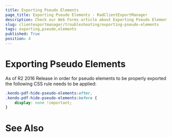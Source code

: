 ```yaml
---
title: Exporting Pseudo Elements
page_title: Exporting Pseudo Elements - RadClientExportManager
description: Check our Web Forms article about Exporting Pseudo Elements.
slug: clientexportmanager/troubleshooting/exporting-pseudo-elements
tags: exporting,pseudo,elements
published: True
position: 4
---
```


# Exporting Pseudo Elements


As of R2 2016 Release in order for pseudo elements to be properly exported the following CSS rule needs to be applied:

````CSS
.kendo-pdf-hide-pseudo-elements:after,
.kendo-pdf-hide-pseudo-elements:before {
    display: none !important;
}
````

# See Also
